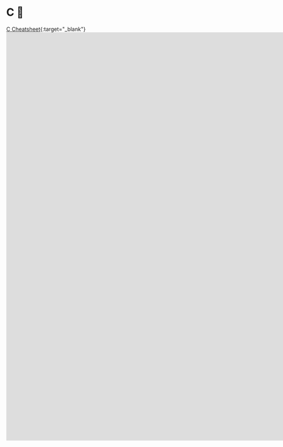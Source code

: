 # C 📖
[C Cheatsheet](https://github.com/venkat-ranganathan/projects/blob/gh-pages/Cheatsheet-c.pdf){:target="_blank"}
<embed src="https://drive.google.com/viewerng/
viewer?embedded=true&url=(https://github.com/venkat-ranganathan/projects/blob/gh-pages/Cheatsheet-c.pdf)" width="1920" height="1080">
